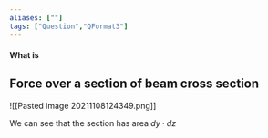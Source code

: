 ```yaml
---
aliases: [""]
tags: ["Question","QFormat3"]
---
```


#### What is
## Force over a section of beam cross section
![[Pasted image 20211108124349.png]]

We can see that the section has area $dy \cdot dz$ 